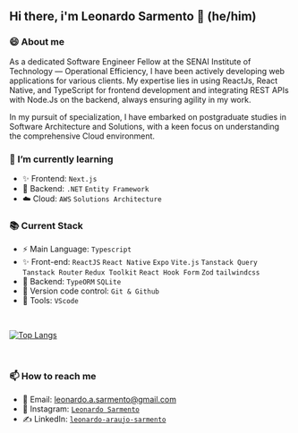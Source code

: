 <!--
**LeonardoSarmento/leonardosarmento** is a ✨ _special_ ✨ repository because its `README.md` (this file) appears on your GitHub profile.

Here are some ideas to get you started:

- 🔭 I’m currently working on ...
- 🌱 I’m currently learning ...
- 👯 I’m looking to collaborate on ...
- 🤔 I’m looking for help with ...
- 💬 Ask me about ...
- 📫 How to reach me: ...
- 😄 Pronouns: ...
- ⚡ Fun fact: ...
-->

## Hi there, i'm Leonardo Sarmento 👋 (he/him)

### 😄 About me
As a dedicated Software Engineer Fellow at the SENAI Institute of Technology — Operational Efficiency, I have been actively developing web applications for various clients. My expertise lies in using ReactJs, React Native, and TypeScript for frontend development and integrating REST APIs with Node.Js on the backend, always ensuring agility in my work.

In my pursuit of specialization, I have embarked on postgraduate studies in Software Architecture and Solutions, with a keen focus on understanding the comprehensive Cloud environment.

### 🌱 I’m currently learning
- :sparkles: Frontend: `Next.js`
- :pencil: Backend: `.NET` `Entity Framework`
- ☁️ Cloud: `AWS` `Solutions Architecture`

### 📚 Current Stack
- :zap: Main Language: `Typescript`
- :sparkles: Front-end: `ReactJS` `React Native` `Expo` `Vite.js` `Tanstack Query` `Tanstack Router` `Redux Toolkit` `React Hook Form` `Zod` `tailwindcss`
- :pencil: Backend:  `TypeORM` `SQLite` 
- :construction: Version code control: `Git & Github`
- :wrench: Tools: `VScode`
<br/>

[![Top Langs](https://github-readme-stats.vercel.app/api/top-langs/?username=leonardosarmento&layout=donut&theme=dark&show_icons=true)](https://github.com/leonardosarmento)

<br/>

### 📫 How to reach me
- 📧 Email: leonardo.a.sarmento@gmail.com
- 📸 Instagram: [`Leonardo Sarmento`](https://instagram.com/leonardo.a.sarmento)
- ✍️ LinkedIn: [`leonardo-araujo-sarmento`](https://linkedin.com/in/leonardo-araujo-sarmento)
